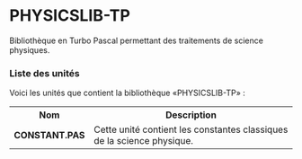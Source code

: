 # PHYSICSLIB-TP
Bibliothèque en Turbo Pascal permettant des traitements de science physiques.

<h3>Liste des unités</h3>

Voici les unités que contient la bibliothèque «PHYSICSLIB-TP» :


<table>
  <tr>
    <th>Nom</th>
    <th>Description</th>
  </tr>
  <tr>
    <td><b>CONSTANT.PAS</b></td>
    <td>Cette unité contient les constantes classiques de la science physique.</td>
  </tr>
</table>
